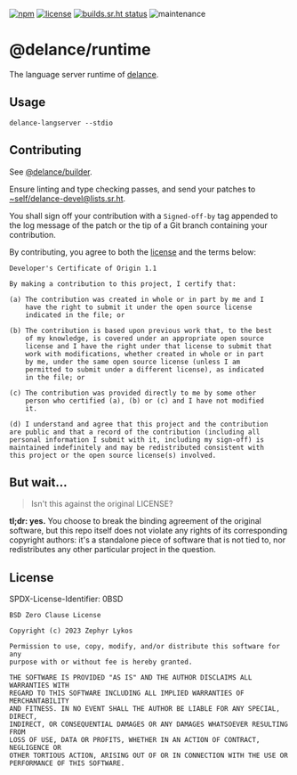 [![npm](https://img.shields.io/npm/v/%40delance%2Fruntime.svg)][npm]
[![license](https://img.shields.io/npm/l/%40delance%2Fruntime.svg)][license]
[![builds.sr.ht status](https://builds.sr.ht/~self/delance-runtime.svg)][builds]
![maintenance](https://img.shields.io/maintenance/yes/2024.svg)

@delance/runtime
================
The language server runtime of [delance].

## Usage

	delance-langserver --stdio

## Contributing

See [@delance/builder](https://git.sr.ht/~self/delance-builder#contributing).

Ensure linting and type checking passes,
and send your patches to <~self/delance-devel@lists.sr.ht>.

You shall sign off your contribution with a `Signed-off-by` tag appended to
the log message of the patch or the tip of a Git branch containing
your contribution.

By contributing, you agree to both the [license] and the terms below:

    Developer's Certificate of Origin 1.1

    By making a contribution to this project, I certify that:

    (a) The contribution was created in whole or in part by me and I
        have the right to submit it under the open source license
        indicated in the file; or

    (b) The contribution is based upon previous work that, to the best
        of my knowledge, is covered under an appropriate open source
        license and I have the right under that license to submit that
        work with modifications, whether created in whole or in part
        by me, under the same open source license (unless I am
        permitted to submit under a different license), as indicated
        in the file; or

    (c) The contribution was provided directly to me by some other
        person who certified (a), (b) or (c) and I have not modified
        it.

    (d) I understand and agree that this project and the contribution
	are public and that a record of the contribution (including all
	personal information I submit with it, including my sign-off) is
	maintained indefinitely and may be redistributed consistent with
	this project or the open source license(s) involved.

## But wait…

> Isn't this against the original LICENSE?

**tl;dr: yes.** You choose to break the binding agreement of the original
software, but this repo itself does not violate any rights of its corresponding
copyright authors: it's a standalone piece of software that is not tied to,
nor redistributes any other particular project in the question.

## License

SPDX-License-Identifier: 0BSD

	BSD Zero Clause License

	Copyright (c) 2023 Zephyr Lykos

	Permission to use, copy, modify, and/or distribute this software for any
	purpose with or without fee is hereby granted.

	THE SOFTWARE IS PROVIDED "AS IS" AND THE AUTHOR DISCLAIMS ALL WARRANTIES WITH
	REGARD TO THIS SOFTWARE INCLUDING ALL IMPLIED WARRANTIES OF MERCHANTABILITY
	AND FITNESS. IN NO EVENT SHALL THE AUTHOR BE LIABLE FOR ANY SPECIAL, DIRECT,
	INDIRECT, OR CONSEQUENTIAL DAMAGES OR ANY DAMAGES WHATSOEVER RESULTING FROM
	LOSS OF USE, DATA OR PROFITS, WHETHER IN AN ACTION OF CONTRACT, NEGLIGENCE OR
	OTHER TORTIOUS ACTION, ARISING OUT OF OR IN CONNECTION WITH THE USE OR
	PERFORMANCE OF THIS SOFTWARE.

[delance]: https://sr.ht/~self/delance
[npm]: https://npm.im/@delance/runtime
[builds]: https://builds.sr.ht/~self/delance-runtime
[license]: ./LICENSE
